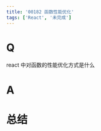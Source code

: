 ```yaml
---
title: '00182 函数性能优化'
tags: ['React', '未完成']
---
```


# Q

react 中对函数的性能优化方式是什么

# A



# 总结



<script>
  function func() {

  }
  
</script>